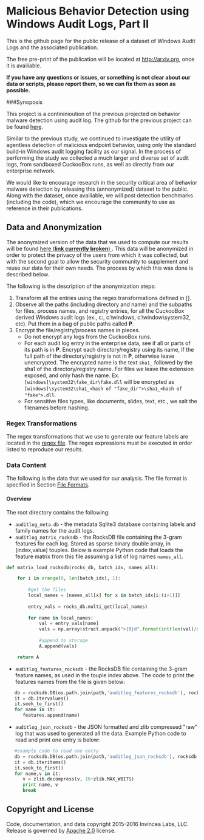 # Malicious Behavior Detection using Windows Audit Logs, Part II

This is the github page for the public release of a dataset of Windows Audit Logs and the associated publication.

The free pre-print of the publication will be located at http://arxiv.org, once it is availiable. 

__If you have any questions or issues, or something is not clear about our data or scripts, please report them, so we can fix them as soon as possible.__

###Synoposis

This project is a contininioution of the previous projected on behavior malware detection using audit log. The github for the previous project can be found [here](https://github.com/konstantinberlin/malware-windows-audit-log-detection).

Similar to the previous study, we continued to investigate the utility of agentless detection of malicious endpoint behavior, using only the standard build-in Windows audit logging facility as our signal. In the process of performing the study we collected a much larger and diverse set of audit logs, from sandboxed CuckooBox runs, as well as directly from our enterprise network.

We would like to encourage research in the security critical area of behavior malware detection by releasing this (annonymized) dataset to the public. Along with the dataset, once availiable, we will post detection benchmarks (including the code), which we encourage the community to use as reference in their publications.

## Data and Anonymization 

The anonymized version of the data that we used to compute our results will be found [here (__link currently broken__) ](???). This data will be anonymized in order to protect the privacy of the users from which it was collected, but with the second goal to allow the security community to supplement and reuse our data for their own needs. The process by which this was done is described below.

The following is the description of the anonymization steps:

1. Transform all the entries using the regex transformations defined in [].
2. Observe all the paths (including directory and name) and the subpaths for files, process names, and registry entries, for all the CuckooBox derived Windows audit logs (ex., c:\, c:\windows, c:\window\system32, etc). Put them in a bag of public paths called __P__.
3. Encrypt the file/registry/process names in pieces.
    * Do not encrypt any logs from the CuckooBox runs.
    * For each audit log entry in the enterprise data, see if all or parts of its path is in __P__. Encrypt each directory/registry using its name, if the full path of the directory/registry is not in __P__, otherwise leave unencrypted. The encrypted name is the text `sha1_` followed by the sha1 of the directory/registry name. For files we leave the extension exposed, and only hash the name. Ex. `[windows]\system32\fake_dir\fake.dll` will be encrypted as `[windows]\system32\sha1_<hash of "fake_dir">\sha1_<hash of "fake">.dll`.
    * For sensitive files types, like documents, slides, text, etc., we salt the filenames before hashing.

### Regex Transformations

The regex transformations that we use to generate our feature labels are located in the [regex file](regex.txt). The regex expressions must be executed in order listed to reproduce our results.

### Data Content

The following is the data that we used for our analysis. The file format is specified in Section [File Formats](#ff).

#### Overview

The root directory contains the following:

* `auditlog_meta.db` - the metadata Sqlite3 database containing labels and family names for the audit logs.
* `auditlog_matrix_rocksdb` - the RocksDB file containing the 3-gram features for each log. Stored as sparse binary double array, in (index,value) touples. Below is example Python code that loads the feature matrix from this file assuming a list of log names `names_all`.
```python
def matrix_load_rocksdb(rocks_db, batch_idx, names_all):

    for i in xrange(0, len(batch_idx), 1):
        
        #get the files
        local_names = [names_all[x] for x in batch_idx[i:(i+1)]]
        
        entry_vals = rocks_db.multi_get(local_names)
        
        for name in local_names:
            val = entry_vals[name]
            vals = np.array(struct.unpack(">{0}d".format(int(len(val)/8)), val))
            
            #append to storage
            A.append(vals)

    return A
```
* `auditlog_features_rocksdb` - the RocksDB file containing the 3-gram feature names, as used in the touple index above. The code to print the features names from the file is given below:
```python
   db = rocksdb.DB(os.path.join(path,'auditlog_features_rocksdb'), rocksdb.Options(create_if_missing=False), read_only=True)
   it = db.itervalues()
   it.seek_to_first()
   for name in it:
      features.append(name)
```
* `auditlog_json_rocksdb` - the JSON formatted and zlib compressed "raw" log that was used to generated all the data. Example Python code to read and print one entry is below:
```python
   #example code to read one entry
   db = rocksdb.DB(os.path.join(path,'auditlog_json_rocksdb'), rocksdb.Options(create_if_missing=False), read_only=True)
   it = db.iteritems()
   it.seek_to_first()
   for name,v in it:
      v = zlib.decompress(v, 16+zlib.MAX_WBITS)
      print name, v
      break  
```

## Copyright and License

Code, documentation, and data copyright 2015-2016 Invincea Labs, LLC. Release is governed by [Apache 2.0](LICENSE.txt)  license.

